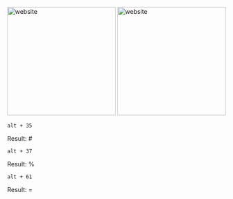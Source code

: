 

<p align="left">
  <img src="https://github.com/wordsguy/stunning-spoon/blob/main/0.png" width="250" title="website">
  <img src="https://github.com/wordsguy/stunning-spoon/blob/main/1.png" width="250" title="website">
  
</p>



	alt + 35
  Result: #	
	

	alt + 37 
  Result: %	
	

	alt + 61
  Result: =
